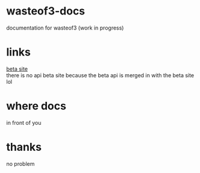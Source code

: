 # wasteof3-docs
documentation for wasteof3 (work in progress)

# links
[beta site](https://beta.wasteof.money)<br/>
there is no api beta site because the beta api is merged in with the beta site lol

# where docs
in front of you

# thanks
no problem
